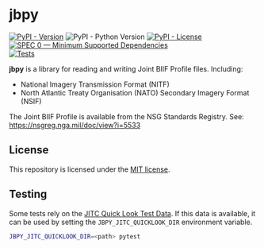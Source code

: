 # jbpy
[![PyPI - Version](https://img.shields.io/pypi/v/jbpy)](https://pypi.org/project/jbpy/)
![PyPI - Python Version](https://img.shields.io/pypi/pyversions/jbpy)
[![PyPI - License](https://img.shields.io/pypi/l/jbpy)](./LICENSE)
[![SPEC 0 — Minimum Supported Dependencies](https://img.shields.io/badge/SPEC-0-green?labelColor=%23004811&color=%235CA038)](https://scientific-python.org/specs/spec-0000/)
<br>
[![Tests](https://github.com/ValkyrieSystems/jbpy/actions/workflows/test.yml/badge.svg)](https://github.com/ValkyrieSystems/jbpy/actions/workflows/test.yml)

**jbpy** is a library for reading and writing Joint BIIF Profile files. Including:
* National Imagery Transmission Format (NITF)
* North Atlantic Treaty Organisation (NATO) Secondary Imagery Format (NSIF)

The Joint BIIF Profile is available from the NSG Standards Registry.  See: https://nsgreg.nga.mil/doc/view?i=5533

## License
This repository is licensed under the [MIT license](./LICENSE).

## Testing
Some tests rely on the [JITC Quick Look Test Data](https://jitc.fhu.disa.mil/projects/nitf/testdata.aspx).
If this data is available, it can be used by setting the `JBPY_JITC_QUICKLOOK_DIR` environment variable.

```bash
JBPY_JITC_QUICKLOOK_DIR=<path> pytest
```
